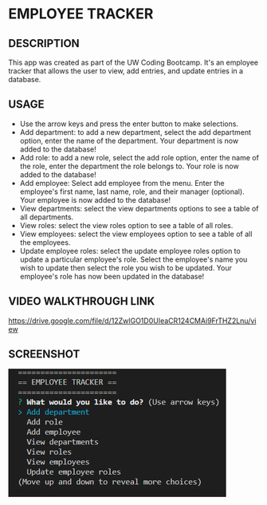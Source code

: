 # EMPLOYEE TRACKER

## DESCRIPTION
This app was created as part of the UW Coding Bootcamp. It's an employee tracker that allows the user to view, add entries, and update entries in a database.

## USAGE
- Use the arrow keys and press the enter button to make selections.
- Add department: to add a new department, select the add department option, enter the name of the department. Your department is now added to the database!
- Add role: to add a new role, select the add role option, enter the name of the role, enter the department the role belongs to. Your role is now added to the database!
- Add employee: Select add employee from the menu. Enter the employee's first name, last name, role, and their manager (optional). Your employee is now added to the database!
- View departments: select the view departments options to see a table of all departments.
- View roles: select the view roles option to see a table of all roles.
- View employees: select the view employees option to see a table of all the employees.
- Update employee roles: select the update employee roles option to update a particular employee's role. Select the employee's name you wish to update then select the role you wish to be updated. Your employee's role has now been updated in the database!

## VIDEO WALKTHROUGH LINK
https://drive.google.com/file/d/12ZwIGO1D0UIeaCR124CMAi9FrTHZ2Lnu/view

## SCREENSHOT
![screenshot of employee tracker](assets/img/screenshot.png)